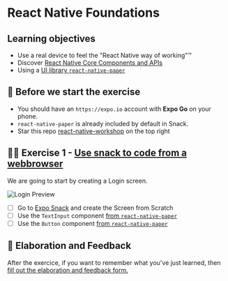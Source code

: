 # React Native Foundations

## Learning objectives

- Use a real device to feel the "React Native way of working"™️
- Discover [React Native Core Components and APIs](https://reactnative.dev/docs/components-and-apis)
- Using a [UI library `react-native-paper`](https://callstack.github.io/react-native-paper/)

## 🥑 Before we start the exercise

- You should have an `https://expo.io` account with **Expo Go** on your phone.
- `react-native-paper` is already included by default in Snack.
- Star this repo [react-native-workshop](https://github.com/flexbox/react-native-workshop/) on the top right

## 🤸‍♀️ Exercise 1 - [Use snack to code from a webbrowser](https://snack.expo.io)

We are going to start by creating a Login screen.

![Login Preview](https://raw.githubusercontent.com/flexbox/react-native-workshop/main/challenges/react-native-foundation/login.png)

- [ ] Go to [Expo Snack](https://snack.expo.io) and create the Screen from Scratch
- [ ] Use the `TextInput` component [from `react-native-paper`](https://callstack.github.io/react-native-paper/text-input.html)
- [ ] Use the `Button` component [from `react-native-paper`](https://callstack.github.io/react-native-paper/button.html)

## 🏅 Elaboration and Feedback

<div>
<span>After the exercice, if you want to remember what you've just learned, then </span>
<a rel="noopener noreferrer" target="_blank" href="https://airtable.com/shrBuZqOJL5UeLLF1?prefill_Name=React+Native+Foundation&prefill_Exercice=1">
  fill out the elaboration and feedback form.
</a>
</div>
